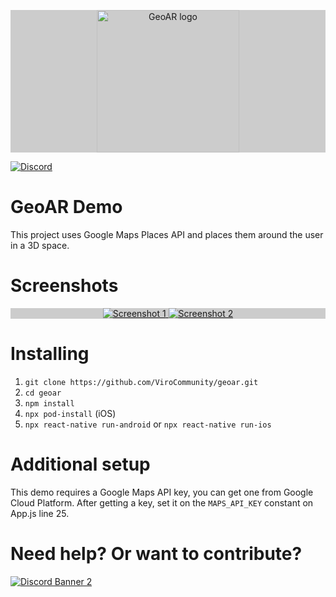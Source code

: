 <p align="center" style="background-color: #CCCCCC;">
  <a href="https://virocommunity.github.io/">
    <img src="https://lh3.googleusercontent.com/_YRHC1Gi9h9Lg91axmJAiluatcbP-3zzU2zJXOeNZH-DCz6GK0hc4TCLvys1oST_wZU" alt="GeoAR logo" height="228">
  </a>
</p>

[![Discord](https://img.shields.io/discord/774471080713781259?label=Discord)](https://discord.gg/YfxDBGTxvG)

# GeoAR Demo

This project uses Google Maps Places API and places them around the user in a 3D space.

# Screenshots
<p align="center" style="background-color: #CCCCCC;">
  <a href="https://virocommunity.github.io/">
    <img src="https://lh3.googleusercontent.com/rssxUFPvSJnEpD1sNuV7gxBoRTZvzTVOSaFBKSXhDzKatwOL_D4oydMZ0fEzYrRKxOw" alt="Screenshot 1">
  </a>
  <a href="https://virocommunity.github.io/">
    <img src="https://lh3.googleusercontent.com/MOBw6v0ckkTTU0nZwK2iuUWt5X32uk_VpbZKkHdXuETxD0sHn1c7XsnxA4JWXZXdTQ" alt="Screenshot 2">
  </a>
</p>

# Installing

1. `git clone https://github.com/ViroCommunity/geoar.git`
2. `cd geoar`
3. `npm install`
4. `npx pod-install` (iOS)
5. `npx react-native run-android` or `npx react-native run-ios`

# Additional setup

This demo requires a Google Maps API key, you can get one from Google Cloud Platform.
After getting a key, set it on the `MAPS_API_KEY` constant on App.js line 25.

# Need help? Or want to contribute?

<a href="https://discord.gg/YfxDBGTxvG">
   <img src="https://discordapp.com/api/guilds/774471080713781259/widget.png?style=banner2" alt="Discord Banner 2"/>
</a>
